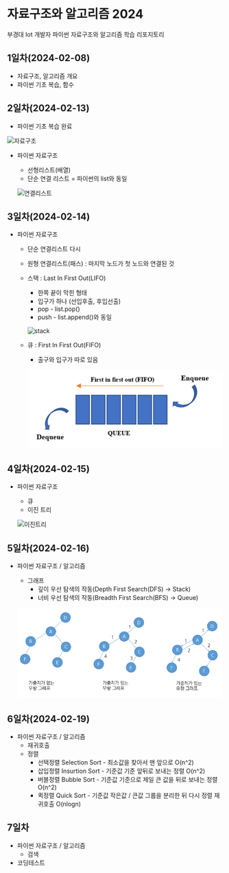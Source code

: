 # 자료구조와 알고리즘 2024
부경대 Iot 개발자 파이썬 자료구조와 알고리즘 학습 리포지토리

## 1일차(2024-02-08)
- 자료구조, 알고리즘 개요
- 파이썬 기초 복습, 함수

## 2일차(2024-02-13)
- 파이썬 기초 복습 완료

![자료구조](https://t1.daumcdn.net/cfile/tistory/23202B4C53FDC5600C)

- 파이썬 자료구조
    - 선형리스트(배열)
    - 단순 연결 리스트 = 파이썬의 list와 동일

    ![연결리스트](https://upload.wikimedia.org/wikipedia/commons/9/9c/Single_linked_list.png)

## 3일차(2024-02-14)
- 파이썬 자료구조
    - 단순 연결리스트 다시
    - 원형 연결리스트(패스) : 마지막 노드가 첫 노드와 연결된 것
    - 스택 : Last In First Out(LIFO)
        - 한쪽 끝이 막힌 형태
        - 입구가 하나 (선입후출, 후입선출)
        - pop - list.pop()
        - push - list.append()와 동일

        ![stack](https://cs.lmu.edu/~ray/images/stack.gif)
    - 큐 : First In First Out(FIFO)
        - 출구와 입구가 따로 있음

        ![queue](https://raw.githubusercontent.com/Hwangji99/ds-and-algorithm-2024/main/images/queue.png)

## 4일차(2024-02-15)
- 파이썬 자료구조
    - 큐
    - 이진 트리

    ![이진트리](https://kahee.github.io//assets/post_img/tree3.png)

## 5일차(2024-02-16)
- 파이썬 자료구조 / 알고리즘
    - 그래프
        - 깊이 우선 탐색의 작동(Depth First Search(DFS) -> Stack)
        - 너비 우선 탐색의 작동(Breadth First Search(BFS) -> Queue)

    ![graph](https://raw.githubusercontent.com/Hwangji99/ds-and-algorithm-2024/main/images/GRAPH2.png)

## 6일차(2024-02-19)
- 파이썬 자료구조 / 알고리즘
    - 재귀호출
    - 정렬
        - 선택정렬 Selection Sort - 최소값을 찾아서 맨 앞으로 O(n^2)
        - 삽입정렬 Insurtion Sort - 기준값 기준 앞뒤로 보내는 정렬 O(n^2)
        - 버블정렬 Bubble Sort - 기준값 기준으로 제일 큰 값을 뒤로 보내는 정렬 O(n^2)
        - 퀵정렬 Quick Sort - 기준값 작은값 / 큰값 그룹을 분리한 뒤 다시 정렬 재귀호출 O(nlogn)

## 7일차
- 파이썬 자료구조 / 알고리즘
    - 검색
- 코딩테스트
